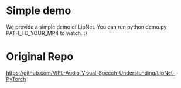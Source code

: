 # Simple demo
We provide a simple demo of LipNet. You can run python demo.py PATH_TO_YOUR_MP4 to watch. :)

# Original Repo
https://github.com/VIPL-Audio-Visual-Speech-Understanding/LipNet-PyTorch
